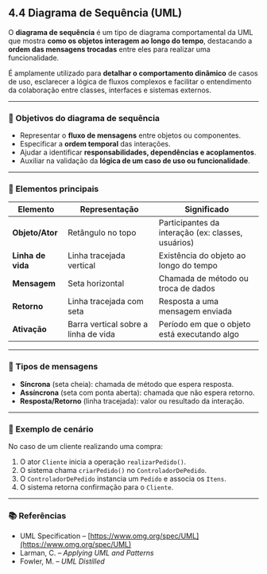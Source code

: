 ## 4.4 Diagrama de Sequência (UML)

O **diagrama de sequência** é um tipo de diagrama comportamental da UML que mostra **como os objetos interagem ao longo do tempo**, destacando a **ordem das mensagens trocadas** entre eles para realizar uma funcionalidade.

É amplamente utilizado para **detalhar o comportamento dinâmico** de casos de uso, esclarecer a lógica de fluxos complexos e facilitar o entendimento da colaboração entre classes, interfaces e sistemas externos.

---

### 🎯 Objetivos do diagrama de sequência

- Representar o **fluxo de mensagens** entre objetos ou componentes.
- Especificar a **ordem temporal** das interações.
- Ajudar a identificar **responsabilidades, dependências e acoplamentos**.
- Auxiliar na validação da **lógica de um caso de uso ou funcionalidade**.

---

### 🧩 Elementos principais

| Elemento          | Representação                        | Significado                                        |
| ----------------- | ------------------------------------ | -------------------------------------------------- |
| **Objeto/Ator**   | Retângulo no topo                    | Participantes da interação (ex: classes, usuários) |
| **Linha de vida** | Linha tracejada vertical             | Existência do objeto ao longo do tempo             |
| **Mensagem**      | Seta horizontal                      | Chamada de método ou troca de dados                |
| **Retorno**       | Linha tracejada com seta             | Resposta a uma mensagem enviada                    |
| **Ativação**      | Barra vertical sobre a linha de vida | Período em que o objeto está executando algo       |

---

### 🔁 Tipos de mensagens

- **Síncrona** (seta cheia): chamada de método que espera resposta.
- **Assíncrona** (seta com ponta aberta): chamada que não espera retorno.
- **Resposta/Retorno** (linha tracejada): valor ou resultado da interação.

---

### 🧠 Exemplo de cenário

No caso de um cliente realizando uma compra:

1. O ator `Cliente` inicia a operação `realizarPedido()`.
2. O sistema chama `criarPedido()` no `ControladorDePedido`.
3. O `ControladorDePedido` instancia um `Pedido` e associa os `Itens`.
4. O sistema retorna confirmação para o `Cliente`.

---

### 📚 Referências

- UML Specification – [https://www.omg.org/spec/UML](https://www.omg.org/spec/UML)
- Larman, C. – _Applying UML and Patterns_
- Fowler, M. – _UML Distilled_
